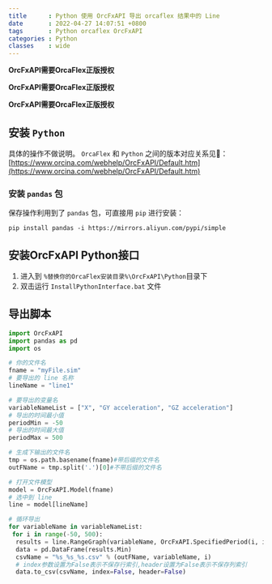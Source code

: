 ```yaml
---
title      : Python 使用 OrcFxAPI 导出 orcaflex 结果中的 Line
date       : 2022-04-27 14:07:51 +0800
tags       : Python orcaflex OrcFxAPI
categories : Python
classes    : wide
---
```


**OrcFxAPI需要OrcaFlex正版授权**

**OrcFxAPI需要OrcaFlex正版授权**

**OrcFxAPI需要OrcaFlex正版授权**

## 安装 `Python`

具体的操作不做说明。 `OrcaFlex` 和 `Python` 之间的版本对应关系见🔗：[https://www.orcina.com/webhelp/OrcFxAPI/Default.htm](https://www.orcina.com/webhelp/OrcFxAPI/Default.htm)

### 安装 `pandas` 包

保存操作利用到了 `pandas` 包，可直接用 `pip` 进行安装：

```pip
pip install pandas -i https://mirrors.aliyun.com/pypi/simple
```

## 安装OrcFxAPI Python接口

1. 进入到 `%替换你的OrcaFlex安装目录%\OrcFxAPI\Python`目录下
2. 双击运行 `InstallPythonInterface.bat` 文件

## 导出脚本

```python
import OrcFxAPI
import pandas as pd
import os

# 你的文件名
fname = "myFile.sim"
# 要导出的 line 名称
lineName = "line1"

# 要导出的变量名
variableNameList = ["X", "GY acceleration", "GZ acceleration"]
# 导出的时间最小值
periodMin = -50
# 导出的时间最大值
periodMax = 500

# 生成下输出的文件名
tmp = os.path.basename(fname)#带后缀的文件名
outFName = tmp.split('.')[0]#不带后缀的文件名

# 打开文件模型
model = OrcFxAPI.Model(fname)
# 选中到 line
line = model[lineName]

# 循环导出
for variableName in variableNameList:
 for i in range(-50, 500):
  results = line.RangeGraph(variableName, OrcFxAPI.SpecifiedPeriod(i, i))
  data = pd.DataFrame(results.Min)
  csvName = "%s_%s_%s.csv" % (outFName, variableName, i)
  # index参数设置为False表示不保存行索引,header设置为False表示不保存列索引
  data.to_csv(csvName, index=False, header=False)
```
